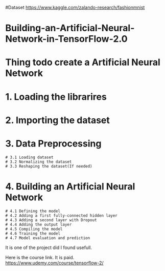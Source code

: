 #Dataset
https://www.kaggle.com/zalando-research/fashionmnist

# Building-an-Artificial-Neural-Network-in-TensorFlow-2.0

# Thing todo create a Artificial Neural Network
# 1. Loading the librarires
# 2. Importing the dataset
# 3. Data Preprocessing
    # 3.1 Loading dataset
    # 3.2 Normalizing the dataset
    # 3.3 Reshaping the dataset(If needed)
# 4. Building an Artificial Neural Network
    # 4.1 Defining the model
    # 4.2 Adding a first fully-connected hidden layer
    # 4.3 Adding a second layer with Dropout
    # 4.4 Adding the output layer
    # 4.5 Compiling the model
    # 4.6 Training the model
    # 4.7 Model evaluation and prediction



It is one of the project did I found usefull.

Here is the course link. It is paid.
https://www.udemy.com/course/tensorflow-2/
